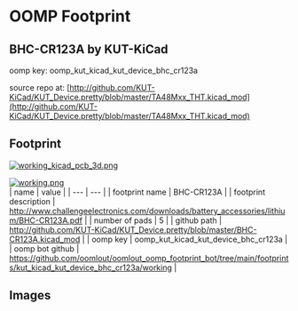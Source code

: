 # OOMP Footprint  
## BHC-CR123A  by KUT-KiCad  
  
oomp key: oomp_kut_kicad_kut_device_bhc_cr123a  
  
source repo at: [http://github.com/KUT-KiCad/KUT_Device.pretty/blob/master/TA48Mxx_THT.kicad_mod](http://github.com/KUT-KiCad/KUT_Device.pretty/blob/master/TA48Mxx_THT.kicad_mod)  
## Footprint  
  
[![working_kicad_pcb_3d.png](working_kicad_pcb_3d_600.png)](working_kicad_pcb_3d.png)  
  
[![working.png](working_600.png)](working.png)  
| name | value | 
| --- | --- | 
| footprint name | BHC-CR123A | 
| footprint description | http://www.challengeelectronics.com/downloads/battery_accessories/lithium/BHC-CR123A.pdf | 
| number of pads | 5 | 
| github path | http://github.com/KUT-KiCad/KUT_Device.pretty/blob/master/BHC-CR123A.kicad_mod | 
| oomp key | oomp_kut_kicad_kut_device_bhc_cr123a | 
| oomp bot github | https://github.com/oomlout/oomlout_oomp_footprint_bot/tree/main/footprints/kut_kicad_kut_device_bhc_cr123a/working | 
## Images  
